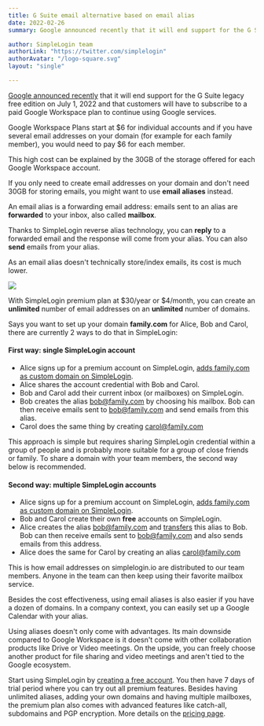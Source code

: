 ```yaml
---
title: G Suite email alternative based on email alias
date: 2022-02-26
summary: Google announced recently that it will end support for the G Suite legacy free edition on July 1, 2022 and that customers will have to subscribe to a paid Google Workspace plan to continue using Google services. Email aliases can be a cost-effective and arguably easier to use alternative.

author: SimpleLogin team
authorLink: "https://twitter.com/simplelogin"
authorAvatar: "/logo-square.svg"
layout: "single"

---
```


[Google announced recently](https://support.google.com/a/answer/2855120) that it will end support for the G Suite legacy free edition on July 1, 2022 and that customers will have to subscribe to a paid Google Workspace plan to continue using Google services. 

Google Workspace Plans start at $6 for individual accounts and if you have several email addresses on your domain (for example for each family member), you would need to pay $6 for each member.

This high cost can be explained by the 30GB of the storage offered for each Google Workspace account.

If you only need to create email addresses on your domain and don't need 30GB for storing emails, you might want to use **email aliases** instead.

An email alias is a forwarding email address: emails sent to an alias are **forwarded** to your inbox, also called **mailbox**.

Thanks to SimpleLogin reverse alias technology, you can **reply** to a forwarded email and the response will come from your alias. You can also **send** emails from your alias.


As an email alias doesn't technically store/index emails, its cost is much lower. 


![](/blog/gsuite-alternative/alias.png)

With SimpleLogin premium plan at $30/year or $4/month, you can create an **unlimited** number of email addresses on an **unlimited** number of domains. 

Says you want to set up your domain **family.com** for Alice, Bob and Carol, there are currently 2 ways to do that in SimpleLogin:

#### First way: single SimpleLogin account

- Alice signs up for a premium account on SimpleLogin, [adds family.com as custom domain on SimpleLogin](https://simplelogin.io/docs/custom-domain/add-domain/). 
- Alice shares the account credential with Bob and Carol.
- Bob and Carol add their current inbox (or mailboxes) on SimpleLogin.
- Bob creates the alias bob@family.com by choosing his mailbox. Bob can then receive emails sent to bob@family.com and send emails from this alias.
- Carol does the same thing by creating carol@family.com

This approach is simple but requires sharing SimpleLogin credential within a group of people and is probably more suitable for a group of close friends or family. To share a domain with your team members, the second way below is recommended.


#### Second way: multiple SimpleLogin accounts

- Alice signs up for a premium account on SimpleLogin, [adds family.com as custom domain on SimpleLogin](https://simplelogin.io/docs/custom-domain/add-domain/). 
- Bob and Carol create their own **free** accounts on SimpleLogin.
- Alice creates the alias bob@family.com and [transfers](https://simplelogin.io/docs/getting-started/transfer-alias/) this alias to Bob. Bob can then receive emails sent to bob@family.com and also sends emails from this address.
- Alice does the same for Carol by creating an alias carol@family.com

This is how email addresses on simplelogin.io are distributed to our team members. Anyone in the team can then keep using their favorite mailbox service.

Besides the cost effectiveness, using email aliases is also easier if you have a dozen of domains. In a company context, you can easily set up a Google Calendar with your alias.

Using aliases doesn't only come with advantages. Its main downside compared to Google Workspace is it doesn't come with other collaboration products like Drive or Video meetings. On the upside, you can freely choose another product for file sharing and video meetings and aren't tied to the Google ecosystem.

Start using SimpleLogin by [creating a free account](https://app.simplelogin.io/auth/register). You then have 7 days of trial period where you can try out all premium features. Besides having unlimited aliases, adding your own domains and having multiple mailboxes, the premium plan also comes with advanced features like catch-all, subdomains and PGP encryption. More details on the [pricing page](/pricing).
